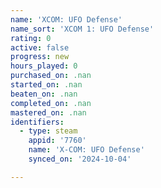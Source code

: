 ```yaml
---
name: 'XCOM: UFO Defense'
name_sort: 'XCOM 1: UFO Defense'
rating: 0
active: false
progress: new
hours_played: 0
purchased_on: .nan
started_on: .nan
beaten_on: .nan
completed_on: .nan
mastered_on: .nan
identifiers:
  - type: steam
    appid: '7760'
    name: 'X-COM: UFO Defense'
    synced_on: '2024-10-04'

---
```

